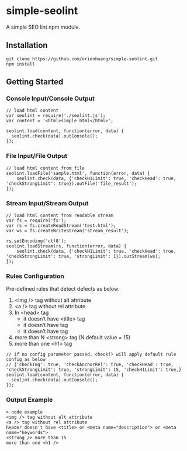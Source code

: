 # simple-seolint
A simple SEO lint npm module.

## Installation
```
git clone https://github.com/orionhuang/simple-seolint.git
npm install
```

## Getting Started
### Console Input/Console Output
```
// load html content
var seolint = require('./seolint.js');
var content = '<html>simple html</html>';

seolint.load(content, function(error, data) {
  seolint.check(data).outConsole();
});
```

### File Input/File Output
```
// load html content from file
seolint.loadFile('sample.html', function(error, data) {
	seolint.check(data, {'checkH1Limit': true, 'checkHead': true, 'checkStrongLimit': true}).outFile('file_result');
});
```

### Stream Input/Stream Output
```
// load html content from readable stream
var fs = require('fs');
var rs = fs.createReadStream('test.html');
var ws = fs.createWriteStream('stream_result');

rs.setEncoding('utf8');
seolint.loadStream(rs, function(error, data) {
	seolint.check(data, {'checkH1Limit': true, 'checkHead': true, 'checkStrongLimit': true, 'strongLimit': 1}).outStream(ws);
});
```

### Rules Configuration
Pre-defined rules that detect defects as below:
1. \<img /> tag without alt attribute
2. \<a /> tag without rel attribute
3. In \<head> tag
   - it doesn’t have \<title> tag
   - it doesn’t have <meta name=“descriptions” /> tag
   - it doesn’t have <meta name=“keywords” /> tag
4. more than N \<strong> tag (N default value = 15)
5. more than one \<h1> tag

```
// if no config parameter passed, check() will apply default rule config as below
// {'checkImg': true, 'checkAnchorRel': true, 'checkHead': true, 'checkStrongLimit': true, 'strongLimit': 15, 'checkH1Limit': true,}
seolint.load(content, function(error, data) {
  seolint.check(data).outConsole();
});

```
### Output Example
```
> node example
<img /> tag without alt attribute
<a /> tag without rel attribute
header doesn't have <title> or <meta name="description"> or <meta name="keywords">
<strong /> more than 15
more than one <h1 />

```
